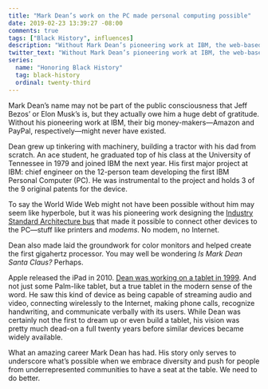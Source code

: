 ```yaml
---
title: "Mark Dean’s work on the PC made personal computing possible"
date: 2019-02-23 13:39:27 -08:00
comments: true
tags: ["Black History", influences]
description: "Without Mark Dean’s pioneering work at IBM, the web-based giants we know today might never have existed"
twitter_text: "Without Mark Dean’s pioneering work at IBM, the web-based giants we know today might never have existed"
series:
  name: "Honoring Black History"
  tag: black-history
  ordinal: twenty-third
---
```


Mark Dean’s name may not be part of the public consciousness that Jeff Bezos’ or Elon Musk’s is, but they actually owe him a huge debt of gratitude. Without his pioneering work at IBM, their big money-makers—Amazon and PayPal, respectively—might never have existed.

<!-- more -->

Dean grew up tinkering with machinery, building a tractor with his dad from scratch. An ace student, he graduated top of his class at the University of Tennessee in 1979 and joined IBM the next year. His first major project at IBM: chief engineer on the 12-person team developing the first IBM Personal Computer (PC). He was instrumental to the project and holds 3 of the 9 original patents for the device.

To say the World Wide Web might not have been possible without him may seem like hyperbole, but it was his pioneering work designing the [Industry Standard Architecture bus](https://wikipedia.org/wiki/Industry_Standard_Architecture) that made it possible to connect other devices to the PC—stuff like printers and *modems*. No modem, no Internet.

Dean also made laid the groundwork for color monitors and helped create the first gigahertz processor. You may well be wondering *Is Mark Dean Santa Claus?* Perhaps.

Apple released the iPad in 2010. [Dean was working on a tablet in 1999](https://web.archive.org/web/20121020094411/http://www.usnews.com/usnews/culture/articles/000103/archive_034033.htm). And not just some Palm-like tablet, but a true tablet in the modern sense of the word. He saw this kind of device as being capable of streaming audio and video, connecting wirelessly to the Internet, making phone calls, recognize handwriting, and communicate verbally with its users. While Dean was certainly not the first to dream up or even build a tablet, his vision was pretty much dead-on a full twenty years before similar devices became widely available.

What an amazing career Mark Dean has had. His story only serves to underscore what’s possible when we embrace diversity and push for people from underrepresented communities to have a seat at the table. We need to do better.